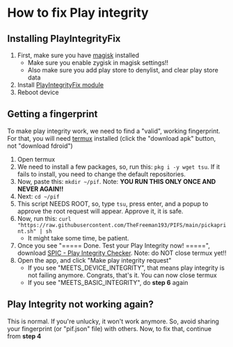 # How to fix Play integrity

## Installing PlayIntegrityFix
1. First, make sure you have [magisk](/help/installing-magisk) installed
   - Make sure you enable zygisk in magisk settings!!
   - Also make sure you add play store to denylist, and clear play store data
2. Install [PlayIntegrityFix module](https://github.com/chiteroman/PlayIntegrityFix/releases/latest)
3. Reboot device

## Getting a fingerprint
To make play integrity work, we need to find a "valid", working fingerprint. For that, you will need [termux](https://f-droid.org/en/packages/com.termux/) installed (click the "download apk" button, not "download fdroid")

1. Open termux
2. We need to install a few packages, so, run this: `pkg i -y wget tsu`. If it fails to install, you need to change the default repositories.
3. Now, paste this: `mkdir ~/pif`. Note: **YOU RUN THIS ONLY ONCE AND NEVER AGAIN!!**
4. Next: `cd ~/pif`
5. This script NEEDS ROOT, so, type `tsu`, press enter, and a popup to approve the root request will appear. Approve it, it is safe.
6. Now, run this: `curl "https://raw.githubusercontent.com/TheFreeman193/PIFS/main/pickaprint.sh" | sh`
   - It might take some time, be patient.
7. Once you see "===== Done. Test your Play Integrity now! =====", download [SPIC - Play Integrity Checker](https://play.google.com/store/apps/details?id=com.henrikherzig.playintegritychecker). Note: do NOT close termux yet!!
8. Open the app, and click "Make play integrity request"
   - If you see "MEETS_DEVICE_INTEGRITY", that means play integrity is not failing anymore. Congrats, that's it. You can now close termux
   - If you see "MEETS_BASIC_INTEGRITY", do **step 6** again

## Play Integrity not working again?
This is normal. If you're unlucky, it won't work anymore. So, avoid sharing your fingerprint (or "pif.json" file) with others. Now, to fix that, continue from **step 4**
